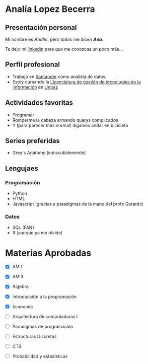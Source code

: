 # Analía Lopez Becerra
## Presentación personal
Mi nombre es *_Analía_*, pero todos me dicen ***_Ana_***. 

Te dejo mi [linkedin](https://www.linkedin.com/in/analialopezbecerra/) para que me conozcas un poco más...



## Perfil profesional
* Trabajo en [Santander](https://www.santander.com.a) como analista de datos 
* Estoy cursando la [Licenciatura de gestión de tecnologías de la información](https://www.unpaz.edu.ar/gestiontecnologias) en [Unpaz](https://www.unpaz.edu.ar)


 
## Actividades favoritas
* Programar
* Romperme la cabeza armando querys complicados
* Y (para parecer mas normal) digamos andar en bicicleta



## Series preferidas
* Grey's Anatomy (indiscutiblemente)



## Lengujaes
  ### Programación
  * Python
  * HTML
  * Javascript (gracias a paradigmas de la mano del profe Gerardo)
  ### Datos
  * SQL (FAN)
  * R (aunque ya me olvide)



# Materias Aprobadas
- [X] AM I
- [X] AM II
- [X] Algebra
- [X] Introducción a la programación
- [X] Economia
- [ ] Arquitectura de computadoras I
- [ ] Paradigmas de programación
- [ ] Estructuras Discretas
- [ ] CTS
- [ ] Probabilidad y estadísticas


